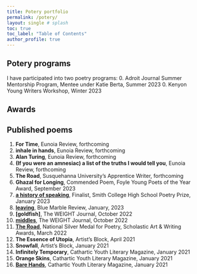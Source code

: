 ```yaml
---
title: Potery portfolio
permalink: /potery/
layout: single # splash
toc: true
toc_label: "Table of Contents"
author_profile: true
---
```


## Potery programs
I have participated into two poetry programs:
0. Adroit Journal Summer Mentorship Program, Mentee under Katie Berta, Summer 2023
0. Kenyon Young Writers Workshop, Winter 2023

## Awards

## Published poems

1. **For Time**, Eunoia Review, forthcoming
1. **inhale in hands**, Eunoia Review, forthcoming
1. **Alan Turing**, Eunoia Review, forthcoming
1. **(If you were an amnesiac) a list of the truths I would tell you**, Eunoia Review, forthcoming
1. **The Road**, Susquehanna University’s Apprentice Writer, forthcoming
1. **Ghazal for Longing**, Commended Poem, Foyle Young Poets of the Year Award, September 2023 
1. **[a history of speaking]**, Finalist, Smith College High School Poetry Prize, January 2023 
1. **[leaving]**, Blue Marble Review, January, 2023
1. **[goldfish]**, The WEIGHT Journal, October 2022
1. **[middles]**, The WEIGHT Journal, October 2022
1. **[The Road]**, National Silver Medal for Poetry, Scholastic Art & Writing Awards, March 2022
1. **The Essence of Utopia**, Artist’s Block, April 2021
1. **Snowfall**, Artist’s Block, January 2021
1. **Infinitely Temporary**, Cathartic Youth Literary Magazine, January 2021
1. **Orange Skins**, Cathartic Youth Literary Magazine, January 2021
1. **[Bare Hands]**, Cathartic Youth Literary Magazine, January 2021

<!-- Links -->
[a history of speaking]: https://www.smith.edu/academics/applied-learning-research/boutelle-day-poetry-center/high-school-poetry-prize
[leaving]: https://bluemarblereview.com/leaving/
[goldfish*]: https://www.theweightjournal.com/post/goldfish-poetry-by-elena-ferrari
[middles]: https://www.theweightjournal.com/post/middles-poetry-by-elena-ferrari
[The Road]: https://www.artandwriting.org/gallery/594002
[Bare Hands]: https://www.catharticlitmagazine.com/magazine/bare-hands-by-elena-ferrari-15-massachusetts